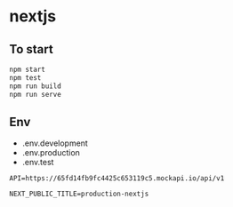 # nextjs

## To start
```sh
npm start
npm test
npm run build
npm run serve
```

## Env 
 * .env.development
 * .env.production
 * .env.test
 
```
API=https://65fd14fb9fc4425c653119c5.mockapi.io/api/v1

NEXT_PUBLIC_TITLE=production-nextjs
```

